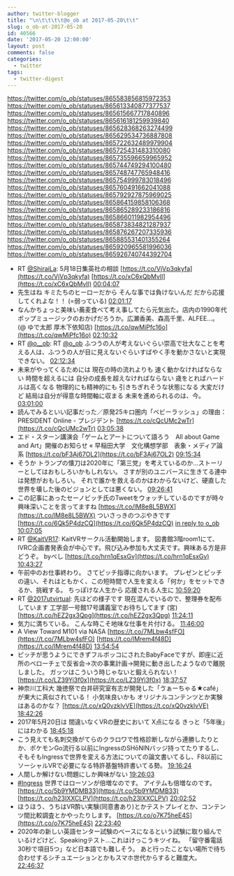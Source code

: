 ```yaml
---
author: twitter-blogger
title: "\n\t\t\t\t@o_ob at 2017-05-20\t\t"
slug: o_ob-at-2017-05-20
id: 40566
date: '2017-05-20 12:00:00'
layout: post
comments: false
categories:
  - twitter
tags:
  - twitter-digest
---
```


https://twitter.com/o_ob/statuses/865583856815972353 https://twitter.com/o_ob/statuses/865613340877377537 https://twitter.com/o_ob/statuses/865615667717840896 https://twitter.com/o_ob/statuses/865616181259939840 https://twitter.com/o_ob/statuses/865628368263274499 https://twitter.com/o_ob/statuses/865629534736887808 https://twitter.com/o_ob/statuses/865722632489979904 https://twitter.com/o_ob/statuses/865725431483310080 https://twitter.com/o_ob/statuses/865735596659965952 https://twitter.com/o_ob/statuses/865744749294100480 https://twitter.com/o_ob/statuses/865748747765948416 https://twitter.com/o_ob/statuses/865754999783018496 https://twitter.com/o_ob/statuses/865760491662041088 https://twitter.com/o_ob/statuses/865792927875969025 https://twitter.com/o_ob/statuses/865864159858106368 https://twitter.com/o_ob/statuses/865865289233186816 https://twitter.com/o_ob/statuses/865866011982954496 https://twitter.com/o_ob/statuses/865873834821287937 https://twitter.com/o_ob/statuses/865876267207335936 https://twitter.com/o_ob/statuses/865885531401355264 https://twitter.com/o_ob/statuses/865920965581996036 https://twitter.com/o_ob/statuses/865926740744392704  

*   RT [@ShiraiLa](https://twitter.com/ShiraiLa): 5月18日集英社の相談 [https://t.co/VjVp3qkyfa](https://t.co/VjVp3qkyfa) [https://t.co/xC6xQbMvIl](https://t.co/xC6xQbMvIl) [00:04:07](https://twitter.com/o_ob/statuses/865583856815972353)
*   先生はね キミたちのヒーローだから そんな事では負けないんだ だから応援してくれよな！！ (=弱っている) [02:01:17](https://twitter.com/o_ob/statuses/865613340877377537)
*   なんかちょっと美味い蕎麦食べて考え事してたら元気出た。店内の1990年代ポップミュージックのおかげだろうか。広瀬香美、森高千里、ALFEE...。 (@ ゆで太郎 厚木下依知店) [https://t.co/qwMiPfc16o](https://t.co/qwMiPfc16o) [02:10:32](https://twitter.com/o_ob/statuses/865615667717840896)
*   RT [@o__ob](https://twitter.com/o__ob): RT [@o_ob](https://twitter.com/o_ob) ふつうの人が考えないぐらい崇高で壮大なことを考える人は、ふつうの人が目に見えないぐらいすばやく手を動かさないと実現できない。 [02:12:34](https://twitter.com/o_ob/statuses/865616181259939840)
*   未来がやってくるためには 現在の時の流れよりも 速く動かなければならない 時間を超えるには 自分の成長を超えなければならない 歳をとればハードルは高くなる 物理的にも精神的にも 引きちぎれそうな状態になる 大変だけど 結局は自分が得意な時間軸に収まる 未来を進められるのは、今。 [03:01:00](https://twitter.com/o_ob/statuses/865628368263274499)
*   読んでみるといい記事だった／原発25キロ圏内「ベビーラッシュ」の理由：PRESIDENT Online - プレジデント [https://t.co/cQcUMc2wTr](https://t.co/cQcUMc2wTr) [03:05:38](https://twitter.com/o_ob/statuses/865629534736887808)
*   エド・スターン講演会「ゲームとアートについて語ろう　All about Game and Art」開催のお知らせ « 早稲田大学　文化構想学部　表象・メディア論系 [https://t.co/bF3Aj67OL2](https://t.co/bF3Aj67OL2) [09:15:34](https://twitter.com/o_ob/statuses/865722632489979904)
*   そうか トランプの懐刀は2020年に「第三党」を考えているのか...ストーリーとしてはおもしろいかもしれない。 さすが別のユニバースに生きてる連中は発想がおもしろい。 それで誰かを救えるのかはわからないけど、硬直した世界を壊した後のビジョンとしては悪くない。 [09:26:41](https://twitter.com/o_ob/statuses/865725431483310080)
*   この記事にあったセーノビッチ氏のTweetをウォッチしているのですが時々興味深いことを言ってますね [https://t.co/lM8e8L5BWX](https://t.co/lM8e8L5BWX) ついさっきのつぶやきです [https://t.co/6Qk5P4dzCQ](https://t.co/6Qk5P4dzCQ) [in reply to o_ob](https://twitter.com/o_ob/statuses/865725431483310080) [10:07:05](https://twitter.com/o_ob/statuses/865735596659965952)
*   RT [@KaitVR17](https://twitter.com/KaitVR17): KaitVRサークル活動開始します。 図書館3階room1にて、IVRC企画書発表会が中心です。飛び込み参加も大丈夫です。興味ある方是非どうぞ。 byべし [https://t.co/hrn1qEsxGv](https://t.co/hrn1qEsxGv) [10:43:27](https://twitter.com/o_ob/statuses/865744749294100480)
*   午前中のお仕事終わり。 さてピッチ指導に向かいます。 プレゼンとピッチの違い、それはともかく、この短時間で人生を変える「何か」をセットできるか、挑戦する。 ちっぽけな人生から 応援される人生に [10:59:20](https://twitter.com/o_ob/statuses/865748747765948416)
*   RT [@2017utvirtual](https://twitter.com/2017utvirtual): 先ほどの様子です 現在混んでいるので、整理券を配布しています 工学部一号館17号講義室でお待ちしてます (宮) [https://t.co/hEZ2gx3Qpg](https://t.co/hEZ2gx3Qpg) [11:24:11](https://twitter.com/o_ob/statuses/865754999783018496)
*   気力に満ちている。 こんな時こそ地味な仕事を片付ける。 [11:46:00](https://twitter.com/o_ob/statuses/865760491662041088)
*   A View Toward M101 via NASA [https://t.co/7MLbw4sfFO](https://t.co/7MLbw4sfFO) [https://t.co/IMrem4f48D](https://t.co/IMrem4f48D) [13:54:54](https://twitter.com/o_ob/statuses/865792927875969025)
*   ピッチが思うようにできずフルボッコにされたBabyFaceですが、即座に近所のベローチェで反省会→次の事業計画→開発に動き出したようなので離脱しました。 ガッツはこういう時じゃないと鍛えられない！ [https://t.co/LZ39Yi3f0x](https://t.co/LZ39Yi3f0x) [18:37:57](https://twitter.com/o_ob/statuses/865864159858106368)
*   神奈川工科大 幾徳祭で白井研究室有志が開発した「ゔぁーちゃる★café」が東大に真似されている！ 小気味良いかも オリジナルコンテンツとか実験はあるのかな？ [https://t.co/xQ0vzklvVE](https://t.co/xQ0vzklvVE) [18:42:26](https://twitter.com/o_ob/statuses/865865289233186816)
*   2017年5月20日は 間違いなくVRの歴史において X点になる きっと「5年後」にはわかる [18:45:18](https://twitter.com/o_ob/statuses/865866011982954496)
*   こう見えても名刺交換がてらのクラロワで性格診断しながら連勝したりとか、ポケモンGo流行る以前にIngressのSHōNINバッジ持ってたりするし、そもそもIngressで世界を変える方法についての論文書いてるし、F8以前にソーシャルVRで必要になる特許基盤特許書いてる勢。 [19:16:24](https://twitter.com/o_ob/statuses/865873834821287937)
*   人間しか解けない問題にしか興味がない [19:26:03](https://twitter.com/o_ob/statuses/865876267207335936)
*   [#Ingress](https://twitter.com/search?q=%23Ingress&src=hash) 世界ではローソンが倍増なのです。 アイテムも倍増なのです。 [https://t.co/5b9YMDMB33](https://t.co/5b9YMDMB33) [https://t.co/h23IXXCLPV](https://t.co/h23IXXCLPV) [20:02:52](https://twitter.com/o_ob/statuses/865885531401355264)
*   ほうほう、うちはVR酔い実験(同意書あり)とかテストプレイとか、コンテンツ間比較調査とかやったりします。 [https://t.co/o7K75heE4S](https://t.co/o7K75heE4S) [22:23:40](https://twitter.com/o_ob/statuses/865920965581996036)
*   2020年の新しい英語センター試験のベースになるという試験に取り組んでいるけどけど、Speakingテスト…これはけっこうキツイね。 「留守番電話30秒で項目5つ」など日本語でも難しそう。 あと行ったことない場所で待ち合わせするシチュエーションとかもスマホ世代からすると難度大。 [22:46:37](https://twitter.com/o_ob/statuses/865926740744392704)